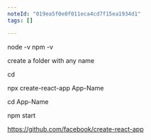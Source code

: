 ```yaml
---
noteId: "019ea5f0e0f011eca4cd7f15ea1934d1"
tags: []

---
```


node -v
npm -v

create a folder with any name

cd <your folder name>

npx create-react-app App-Name

cd App-Name

npm start


https://github.com/facebook/create-react-app